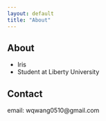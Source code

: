 ```yaml
---
layout: default
title: "About"
---
```


## About

* Iris
* Student at Liberty University

[//]: # (* VA, USA)

## Contact

<p class="contact">
email: wqwang0510@gmail.com 
</p>




